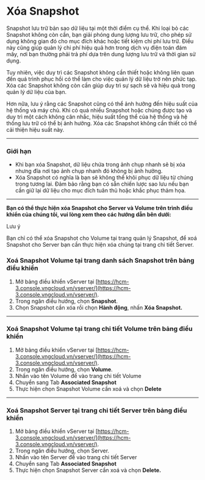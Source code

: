 # Xóa Snapshot

Snapshot lưu trữ bản sao dữ liệu tại một thời điểm cụ thể. Khi loại bỏ các Snapshot không còn cần, bạn giải phóng dung lượng lưu trữ, cho phép sử dụng không gian đó cho mục đích khác hoặc tiết kiệm chi phí lưu trữ. Điều này cũng giúp quản lý chi phí hiệu quả hơn trong dịch vụ điện toán đám mây, nơi bạn thường phải trả phí dựa trên dung lượng lưu trữ và thời gian sử dụng.

Tuy nhiên, việc duy trì các Snapshot không cần thiết hoặc không liên quan đến quá trình phục hồi có thể làm cho việc quản lý dữ liệu trở nên phức tạp. Xóa các Snapshot không còn cần giúp duy trì sự sạch sẽ và hiệu quả trong quản lý dữ liệu của bạn.

Hơn nữa, lưu ý rằng các Snapshot cũng có thể ảnh hưởng đến hiệu suất của hệ thống và máy chủ. Khi có quá nhiều Snapshot hoặc chúng được tạo và duy trì một cách không cân nhắc, hiệu suất tổng thể của hệ thống và hệ thống lưu trữ có thể bị ảnh hưởng. Xóa các Snapshot không cần thiết có thể cải thiện hiệu suất này.

***

### **Giới hạn** <a href="#xoasnapshot-gioihan" id="xoasnapshot-gioihan"></a>

* Khi bạn xóa Snapshot, dữ liệu chứa trong ảnh chụp nhanh sẽ bị xóa nhưng đĩa nơi tạo ảnh chụp nhanh đó không bị ảnh hưởng.
* Xóa Snapshot có nghĩa là bạn sẽ không thể khôi phục dữ liệu từ chúng trong tương lai. Đảm bảo rằng bạn có sẵn chiến lược sao lưu nếu bạn cần giữ lại dữ liệu cho mục đích tuân thủ hoặc khắc phục thảm họa.

***

**Bạn có thể thực hiện xóa Snapshot cho Server và Volume trên trình điều khiển của chúng tôi, vui lòng xem theo các hướng dẫn bên dưới:**

Lưu ý

Bạn chỉ có thể xóa Snapshot cho Volume tại trang quản lý Snapshot, để xoá Snapshot cho Server bạn cần thực hiện xóa chúng tại trang chi tiết Server.

### **Xoá Snapshot Volume tại trang danh sách Snapshot trên bảng điều khiển** <a href="#xoasnapshot-xoasnapshotvolumetaitrangdanhsachsnapshottrenbangdieukhien" id="xoasnapshot-xoasnapshotvolumetaitrangdanhsachsnapshottrenbangdieukhien"></a>

1. Mở bảng điều khiển vServer tại [https://hcm-3.console.vngcloud.vn/vserver/](https://hcm-3.console.vngcloud.vn/vserver/).
2. Trong ngăn điều hướng, chọn **Snapshot**.
3. Chọn Snapshot cần xóa rồi chọn **Hành động**, nhấn **Xóa Snapshot.**

***

### **Xoá Snapshot Volume tại trang chi tiết Volume trên bảng điều khiển** <a href="#xoasnapshot-xoasnapshotvolumetaitrangchitietvolumetrenbangdieukhien" id="xoasnapshot-xoasnapshotvolumetaitrangchitietvolumetrenbangdieukhien"></a>

1. Mở bảng điều khiển vServer tại [https://hcm-3.console.vngcloud.vn/vserver/](https://hcm-3.console.vngcloud.vn/vserver/).
2. Trong ngăn điều hướng, chọn **Volume**.
3. Nhấn vào tên Volume để vào trang chi tiết Volume
4. Chuyển sang Tab **Associated Snapshot**
5. Thực hiện chọn Snapshot Volume cần xoá và chọn **Delete**

***

### **Xoá Snapshot Server tại trang chi tiết Server trên bảng điều khiển** <a href="#xoasnapshot-xoasnapshotservertaitrangchitietservertrenbangdieukhien" id="xoasnapshot-xoasnapshotservertaitrangchitietservertrenbangdieukhien"></a>

1. Mở bảng điều khiển vServer tại [https://hcm-3.console.vngcloud.vn/vserver/](https://hcm-3.console.vngcloud.vn/vserver/).
2. Trong ngăn điều hướng, chọn Server.
3. Nhấn vào tên Server để vào trang chi tiết Server
4. Chuyển sang Tab **Associated Snapshot**
5. Thực hiện chọn Snapshot Server cần xoá và chọn **Delete.**
